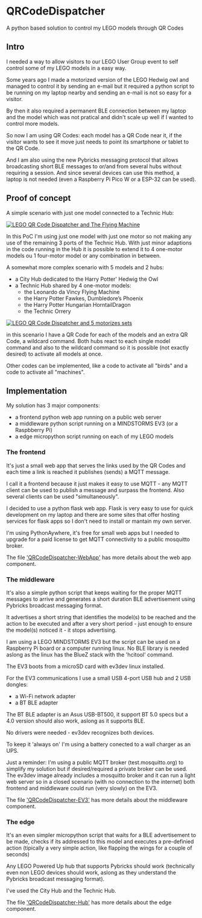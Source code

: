 # QRCodeDispatcher
A python based solution to control my LEGO models through QR Codes

## Intro

I needed a way to allow visitors to our LEGO User Group event to
self control some of my LEGO models in a easy way.

Some years ago I made a motorized version of the LEGO Hedwig owl and
managed to control it by sending an e-mail but it required a python
script to be running on my laptop nearby and sending an e-mail is not
so easy for a visitor.

By then it also required a permanent BLE connection between my laptop
and the model which was not pratical and didn't scale up well if
I wanted to control more models.

So now I am using QR Codes: each model has a QR Code near it,
if the visitor wants to see it move just needs to point its
smartphone or tablet to the QR Code.

And I am also using the new Pybricks messaging protocol that allows
broadcasting short BLE messages to or/and from several hubs without
requiring a session. And since several devices can use this method,
a laptop is not needed (even a Raspberry Pi Pico W or a ESP-32 can
be used).

## Proof of concept

A simple scenario with just one model connected to a Technic Hub:

[![LEGO QR Code Dispatcher and The Flying Machine](http://img.youtube.com/vi/gV378WmPev0/0.jpg)](http://www.youtube.com/watch?v=gV378WmPev0 "LEGO QR Code Dispatcher and The Flying Machine")

In this PoC I'm using just one model with just one motor so not making
any use of the remaining 3 ports of the Technic Hub. With just minor
adaptions in the code running in the Hub it is possible to extend it
to 4 one-motor models ou 1 four-motor model or any combination in
between.

A somewhat more complex scenario with 5 models and 2 hubs:
- a City Hub dedicated to the Harry Potter' Hedwig the Owl
- a Technic Hub shared by 4 one-motor models:
  - the Leonardo da Vincy Flying Machine
  - the Harry Potter Fawkes, Dumbledore’s Phoenix
  - the Harry Potter Hungarian HorntailDragon
  - the Technic Orrery

[![LEGO QR Code Dispatcher and 5 motorizes sets](http://img.youtube.com/vi/DmP8MC4a8qc/0.jpg)](http://www.youtube.com/watch?v=DmP8MC4a8qc "LEGO QR Code Dispatcher and 5 motorizes sets")

in this scenario I have a QR Code for each of the models and 
an extra QR Code, a wildcard command. Both hubs react to each
single model command and also to the wildcard command so
it is possible (not exactly desired) to activate all models
at once.

Other codes can be implemented, like a code to activate all
"birds" and a code to activate all "machines".

## Implementation

My solution has 3 major components:
- a frontend python web app running on a public web server
- a middleware python script running on a MINDSTORMS EV3 (or a Raspbberry Pi)
- a edge micropython script running on each of my LEGO models

### The frontend

It's just a small web app that serves the links used by the QR Codes
and each time a link is reached it publishes (sends) a MQTT message.

I call it a frontend because it just makes it easy to use MQTT -
any MQTT client can be used to publish a message and surpass the
frontend. Also several clients can be used "simultaneously".

I decided to use a python flask web app. Flask is very easy to use
for quick development on my laptop and there are some sites that offer
hosting services for flask apps so I don't need to install or
mantain my own server.

I'm using PythonAywhere, it's free for small web apps but I needed
to upgrade for a paid license to get MQTT connectivity to a
public mosquitto broker.

The file ['QRCodeDispatcher-WebApp'](QRCodeDispatcher-WebApp.md) has
more details about the web app component.


### The middleware

It's also a simple python script that keeps waiting for the proper
MQTT messages to arrive and generates a short duration BLE
advertisement using Pybricks broadcast messaging format.

It advertises a short string that identifies
the model(s) to be reached and the action to be executed and after
a very short period - just enough to ensure the model(s) noticed it -
it stops advertising.

I am using a LEGO MINDSTORMS EV3 but the script can be used on
a Raspberry Pi board or a computer running linux. No BLE library
is needed aslong as the linux has the BlueZ stack with the 'hcitool'
command.

The EV3 boots from a microSD card with ev3dev linux installed.

For the EV3 communications I use a small USB 4-port USB hub and 2
USB dongles:
- a Wi-Fi network adapter
- a BT BLE adapter

The BT BLE adapter is an Asus USB-BT500, it support BT 5.0 specs but a
4.0 version should also work, aslong as it supports BLE.

No drivers were needed - ev3dev recognizes both devices.

To keep it 'always on' I'm using a battery conected to a wall charger
as an UPS.

Just a reminder: I'm using a public MQTT broker (test.mosquitto.org)
to simplify my solution but if desired/required a private broker
can be used. The ev3dev image already includes a mosquitto broker and it can
run a light web server so in a closed scenario (with no connection to
the internet) both frontend and middleware could run (very slowly) on the EV3.

The file ['QRCodeDispatcher-EV3'](QRCodeDispatcher-EV3.md) has more
details about the middleware component.


### The edge

It's an even simpler micropython script that waits for a BLE
advertisement to be made, checks if its addressed to this model
and executes a pre-definied action (tipically a very simple action,
like flapping the wings for a couple of seconds)

Any LEGO Powered Up hub that supports Pybricks should work (technically
even non LEGO devices should work, aslong as they understand the
Pybricks broadcast messaging format).

I've used the City Hub and the Technic Hub.

The file ['QRCodeDispatcher-Hub'](QRCodeDispatcher-Hub.md) has more details
about the edge component.
